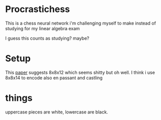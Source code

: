 # Procrastichess

This is a chess neural network i'm challenging myself to make instead of studying for my linear algebra exam

I guess this counts as studying? maybe? 

# Setup

This [paper](Thesis_Matthia_Sabatelli.pdf) suggests 8x8x12 which seems shitty but oh well. I think i use 8x8x14 to encode also en passant and castling

# things

uppercase pieces are white, lowercase are black.



